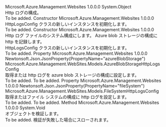 <Type Name="HttpLogsConfig" FullName="Microsoft.Azure.Management.WebSites.Models.HttpLogsConfig">
  <TypeSignature Language="C#" Value="public class HttpLogsConfig" />
  <TypeSignature Language="ILAsm" Value=".class public auto ansi beforefieldinit HttpLogsConfig extends System.Object" />
  <TypeSignature Language="DocId" Value="T:Microsoft.Azure.Management.WebSites.Models.HttpLogsConfig" />
  <TypeSignature Language="VB.NET" Value="Public Class HttpLogsConfig" />
  <TypeSignature Language="F#" Value="type HttpLogsConfig = class" />
  <AssemblyInfo>
    <AssemblyName>Microsoft.Azure.Management.Websites</AssemblyName>
    <AssemblyVersion>1.0.0.0</AssemblyVersion>
  </AssemblyInfo>
  <Base>
    <BaseTypeName>System.Object</BaseTypeName>
  </Base>
  <Interfaces />
  <Docs>
    <summary>
            Http ログの構成。
            </summary>
    <remarks>To be added.</remarks>
  </Docs>
  <Members>
    <Member MemberName=".ctor">
      <MemberSignature Language="C#" Value="public HttpLogsConfig ();" />
      <MemberSignature Language="ILAsm" Value=".method public hidebysig specialname rtspecialname instance void .ctor() cil managed" />
      <MemberSignature Language="DocId" Value="M:Microsoft.Azure.Management.WebSites.Models.HttpLogsConfig.#ctor" />
      <MemberSignature Language="VB.NET" Value="Public Sub New ()" />
      <MemberType>Constructor</MemberType>
      <AssemblyInfo>
        <AssemblyName>Microsoft.Azure.Management.Websites</AssemblyName>
        <AssemblyVersion>1.0.0.0</AssemblyVersion>
      </AssemblyInfo>
      <Parameters />
      <Docs>
        <summary>
            HttpLogsConfig クラスの新しいインスタンスを初期化します。
            </summary>
        <remarks>To be added.</remarks>
      </Docs>
    </Member>
    <Member MemberName=".ctor">
      <MemberSignature Language="C#" Value="public HttpLogsConfig (Microsoft.Azure.Management.WebSites.Models.FileSystemHttpLogsConfig fileSystem = null, Microsoft.Azure.Management.WebSites.Models.AzureBlobStorageHttpLogsConfig azureBlobStorage = null);" />
      <MemberSignature Language="ILAsm" Value=".method public hidebysig specialname rtspecialname instance void .ctor(class Microsoft.Azure.Management.WebSites.Models.FileSystemHttpLogsConfig fileSystem, class Microsoft.Azure.Management.WebSites.Models.AzureBlobStorageHttpLogsConfig azureBlobStorage) cil managed" />
      <MemberSignature Language="DocId" Value="M:Microsoft.Azure.Management.WebSites.Models.HttpLogsConfig.#ctor(Microsoft.Azure.Management.WebSites.Models.FileSystemHttpLogsConfig,Microsoft.Azure.Management.WebSites.Models.AzureBlobStorageHttpLogsConfig)" />
      <MemberSignature Language="VB.NET" Value="Public Sub New (Optional fileSystem As FileSystemHttpLogsConfig = null, Optional azureBlobStorage As AzureBlobStorageHttpLogsConfig = null)" />
      <MemberSignature Language="F#" Value="new Microsoft.Azure.Management.WebSites.Models.HttpLogsConfig : Microsoft.Azure.Management.WebSites.Models.FileSystemHttpLogsConfig * Microsoft.Azure.Management.WebSites.Models.AzureBlobStorageHttpLogsConfig -&gt; Microsoft.Azure.Management.WebSites.Models.HttpLogsConfig" Usage="new Microsoft.Azure.Management.WebSites.Models.HttpLogsConfig (fileSystem, azureBlobStorage)" />
      <MemberType>Constructor</MemberType>
      <AssemblyInfo>
        <AssemblyName>Microsoft.Azure.Management.Websites</AssemblyName>
        <AssemblyVersion>1.0.0.0</AssemblyVersion>
      </AssemblyInfo>
      <Parameters>
        <Parameter Name="fileSystem" Type="Microsoft.Azure.Management.WebSites.Models.FileSystemHttpLogsConfig" />
        <Parameter Name="azureBlobStorage" Type="Microsoft.Azure.Management.WebSites.Models.AzureBlobStorageHttpLogsConfig" />
      </Parameters>
      <Docs>
        <param name="fileSystem">Http ログ ファイルのシステム構成にします。</param>
        <param name="azureBlobStorage">Azure blob ストレージの構成に http を記録します。</param>
        <summary>
            HttpLogsConfig クラスの新しいインスタンスを初期化します。
            </summary>
        <remarks>To be added.</remarks>
      </Docs>
    </Member>
    <Member MemberName="AzureBlobStorage">
      <MemberSignature Language="C#" Value="public Microsoft.Azure.Management.WebSites.Models.AzureBlobStorageHttpLogsConfig AzureBlobStorage { get; set; }" />
      <MemberSignature Language="ILAsm" Value=".property instance class Microsoft.Azure.Management.WebSites.Models.AzureBlobStorageHttpLogsConfig AzureBlobStorage" />
      <MemberSignature Language="DocId" Value="P:Microsoft.Azure.Management.WebSites.Models.HttpLogsConfig.AzureBlobStorage" />
      <MemberSignature Language="VB.NET" Value="Public Property AzureBlobStorage As AzureBlobStorageHttpLogsConfig" />
      <MemberSignature Language="F#" Value="member this.AzureBlobStorage : Microsoft.Azure.Management.WebSites.Models.AzureBlobStorageHttpLogsConfig with get, set" Usage="Microsoft.Azure.Management.WebSites.Models.HttpLogsConfig.AzureBlobStorage" />
      <MemberType>Property</MemberType>
      <AssemblyInfo>
        <AssemblyName>Microsoft.Azure.Management.Websites</AssemblyName>
        <AssemblyVersion>1.0.0.0</AssemblyVersion>
      </AssemblyInfo>
      <Attributes>
        <Attribute>
          <AttributeName>Newtonsoft.Json.JsonProperty(PropertyName="azureBlobStorage")</AttributeName>
        </Attribute>
      </Attributes>
      <ReturnValue>
        <ReturnType>Microsoft.Azure.Management.WebSites.Models.AzureBlobStorageHttpLogsConfig</ReturnType>
      </ReturnValue>
      <Docs>
        <summary>
            取得または http ログを azure blob ストレージの構成に設定します。
            </summary>
        <value>To be added.</value>
        <remarks>To be added.</remarks>
      </Docs>
    </Member>
    <Member MemberName="FileSystem">
      <MemberSignature Language="C#" Value="public Microsoft.Azure.Management.WebSites.Models.FileSystemHttpLogsConfig FileSystem { get; set; }" />
      <MemberSignature Language="ILAsm" Value=".property instance class Microsoft.Azure.Management.WebSites.Models.FileSystemHttpLogsConfig FileSystem" />
      <MemberSignature Language="DocId" Value="P:Microsoft.Azure.Management.WebSites.Models.HttpLogsConfig.FileSystem" />
      <MemberSignature Language="VB.NET" Value="Public Property FileSystem As FileSystemHttpLogsConfig" />
      <MemberSignature Language="F#" Value="member this.FileSystem : Microsoft.Azure.Management.WebSites.Models.FileSystemHttpLogsConfig with get, set" Usage="Microsoft.Azure.Management.WebSites.Models.HttpLogsConfig.FileSystem" />
      <MemberType>Property</MemberType>
      <AssemblyInfo>
        <AssemblyName>Microsoft.Azure.Management.Websites</AssemblyName>
        <AssemblyVersion>1.0.0.0</AssemblyVersion>
      </AssemblyInfo>
      <Attributes>
        <Attribute>
          <AttributeName>Newtonsoft.Json.JsonProperty(PropertyName="fileSystem")</AttributeName>
        </Attribute>
      </Attributes>
      <ReturnValue>
        <ReturnType>Microsoft.Azure.Management.WebSites.Models.FileSystemHttpLogsConfig</ReturnType>
      </ReturnValue>
      <Docs>
        <summary>
            取得またはファイル システムの構成に http ログを設定します。
            </summary>
        <value>To be added.</value>
        <remarks>To be added.</remarks>
      </Docs>
    </Member>
    <Member MemberName="Validate">
      <MemberSignature Language="C#" Value="public virtual void Validate ();" />
      <MemberSignature Language="ILAsm" Value=".method public hidebysig newslot virtual instance void Validate() cil managed" />
      <MemberSignature Language="DocId" Value="M:Microsoft.Azure.Management.WebSites.Models.HttpLogsConfig.Validate" />
      <MemberSignature Language="VB.NET" Value="Public Overridable Sub Validate ()" />
      <MemberSignature Language="F#" Value="abstract member Validate : unit -&gt; unit&#xA;override this.Validate : unit -&gt; unit" Usage="httpLogsConfig.Validate " />
      <MemberType>Method</MemberType>
      <AssemblyInfo>
        <AssemblyName>Microsoft.Azure.Management.Websites</AssemblyName>
        <AssemblyVersion>1.0.0.0</AssemblyVersion>
      </AssemblyInfo>
      <ReturnValue>
        <ReturnType>System.Void</ReturnType>
      </ReturnValue>
      <Parameters />
      <Docs>
        <summary>
            オブジェクトを検証します。
            </summary>
        <remarks>To be added.</remarks>
        <exception cref="T:Microsoft.Rest.ValidationException">
            検証が失敗した場合にスローされます。
            </exception>
      </Docs>
    </Member>
  </Members>
</Type>